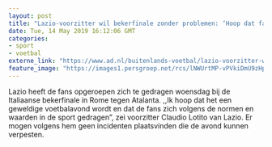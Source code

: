 ```yaml
---
layout: post
title: "Lazio-voorzitter wil bekerfinale zonder problemen: ‘Hoop dat fans zich gedragen’"
date: Tue, 14 May 2019 16:12:06 GMT
categories: 
- sport 
- voetbal 
externe_link: "https://www.ad.nl/buitenlands-voetbal/lazio-voorzitter-wil-bekerfinale-zonder-problemen-hoop-dat-fans-zich-gedragen~ad32b3ba/"
feature_image: "https://images1.persgroep.net/rcs/lNWUrtMP-vPVkiDmU9zHpyEOB6M/diocontent/32697831/_fitwidth/400/?appId=21791a8992982cd8da851550a453bd7f&quality=0.7"
---
```


Lazio heeft de fans opgeroepen zich te gedragen woensdag bij de Italiaanse bekerfinale in Rome tegen Atalanta. ,,Ik hoop dat het een geweldige voetbalavond wordt en dat de fans zich volgens de normen en waarden in de sport gedragen”, zei voorzitter Claudio Lotito van Lazio. Er mogen volgens hem geen incidenten plaatsvinden die de avond kunnen verpesten.
